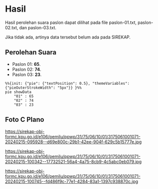 # Hasil

Hasil perolehan suara paslon dapat dilihat pada file paslon-01.txt, paslon-02.txt, dan paslon-03.txt.

Jika tidak ada, artinya data tersebut belum ada pada SIREKAP.

## Perolehan Suara

 * Paslon 01: **65**.
 * Paslon 02: **74**.
 * Paslon 03: **23**.

```mermaid
%%{init: {"pie": {"textPosition": 0.5}, "themeVariables": {"pieOuterStrokeWidth": "5px"}} }%%
pie showData
    "01" : 65
    "02" : 74
    "03" : 23
```
## Foto C Plano

https://sirekap-obj-formc.kpu.go.id/e106/pemilu/ppwp/31/75/06/10/01/3175061001071-20240215-095928--d69e800c-29b1-42ee-904f-629c5b15777e.jpg

https://sirekap-obj-formc.kpu.go.id/e106/pemilu/ppwp/31/75/06/10/01/3175061001071-20240215-100342--17732521-56a4-4a75-8cb9-4c5abc0eb079.jpg

https://sirekap-obj-formc.kpu.go.id/e106/pemilu/ppwp/31/75/06/10/01/3175061001071-20240215-100745--fd486f9c-77e1-4284-83a1-1397c938870c.jpg
